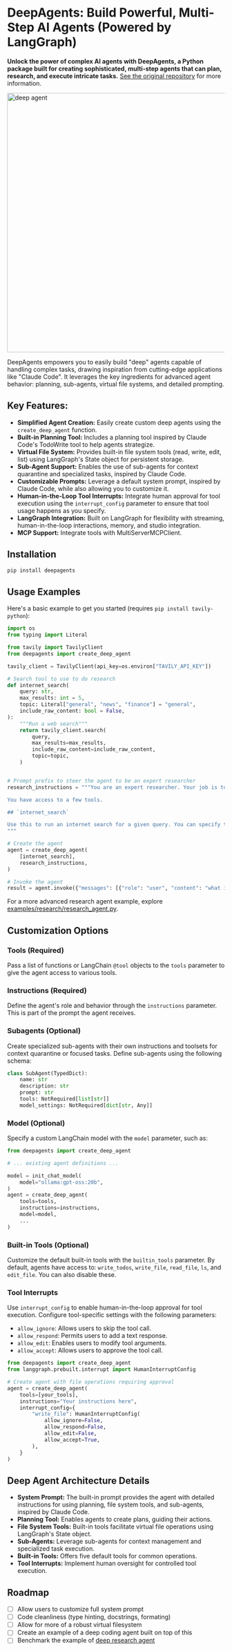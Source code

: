 # DeepAgents: Build Powerful, Multi-Step AI Agents (Powered by LangGraph)

**Unlock the power of complex AI agents with DeepAgents, a Python package built for creating sophisticated, multi-step agents that can plan, research, and execute intricate tasks.**  [See the original repository](https://github.com/langchain-ai/deepagents) for more information.

<img src="deep_agents.png" alt="deep agent" width="600"/>

DeepAgents empowers you to easily build "deep" agents capable of handling complex tasks, drawing inspiration from cutting-edge applications like "Claude Code". It leverages the key ingredients for advanced agent behavior: planning, sub-agents, virtual file systems, and detailed prompting.

## Key Features:

*   **Simplified Agent Creation:** Easily create custom deep agents using the `create_deep_agent` function.
*   **Built-in Planning Tool:** Includes a planning tool inspired by Claude Code's TodoWrite tool to help agents strategize.
*   **Virtual File System:** Provides built-in file system tools (read, write, edit, list) using LangGraph's State object for persistent storage.
*   **Sub-Agent Support:** Enables the use of sub-agents for context quarantine and specialized tasks, inspired by Claude Code.
*   **Customizable Prompts:** Leverage a default system prompt, inspired by Claude Code, while also allowing you to customize it.
*   **Human-in-the-Loop Tool Interrupts:**  Integrate human approval for tool execution using the `interrupt_config` parameter to ensure that tool usage happens as you specify.
*   **LangGraph Integration:** Built on LangGraph for flexibility with streaming, human-in-the-loop interactions, memory, and studio integration.
*   **MCP Support:** Integrate tools with MultiServerMCPClient.

## Installation

```bash
pip install deepagents
```

## Usage Examples

Here's a basic example to get you started (requires `pip install tavily-python`):

```python
import os
from typing import Literal

from tavily import TavilyClient
from deepagents import create_deep_agent

tavily_client = TavilyClient(api_key=os.environ["TAVILY_API_KEY"])

# Search tool to use to do research
def internet_search(
    query: str,
    max_results: int = 5,
    topic: Literal["general", "news", "finance"] = "general",
    include_raw_content: bool = False,
):
    """Run a web search"""
    return tavily_client.search(
        query,
        max_results=max_results,
        include_raw_content=include_raw_content,
        topic=topic,
    )


# Prompt prefix to steer the agent to be an expert researcher
research_instructions = """You are an expert researcher. Your job is to conduct thorough research, and then write a polished report.

You have access to a few tools.

## `internet_search`

Use this to run an internet search for a given query. You can specify the number of results, the topic, and whether raw content should be included.
"""

# Create the agent
agent = create_deep_agent(
    [internet_search],
    research_instructions,
)

# Invoke the agent
result = agent.invoke({"messages": [{"role": "user", "content": "what is langgraph?"}]})
```

For a more advanced research agent example, explore [examples/research/research_agent.py](examples/research/research_agent.py).

## Customization Options

### Tools (Required)

Pass a list of functions or LangChain `@tool` objects to the `tools` parameter to give the agent access to various tools.

### Instructions (Required)

Define the agent's role and behavior through the `instructions` parameter. This is part of the prompt the agent receives.

### Subagents (Optional)

Create specialized sub-agents with their own instructions and toolsets for context quarantine or focused tasks. Define sub-agents using the following schema:

```python
class SubAgent(TypedDict):
    name: str
    description: str
    prompt: str
    tools: NotRequired[list[str]]
    model_settings: NotRequired[dict[str, Any]]
```

### Model (Optional)

Specify a custom LangChain model with the `model` parameter, such as:
```python
from deepagents import create_deep_agent

# ... existing agent definitions ...

model = init_chat_model(
    model="ollama:gpt-oss:20b",  
)
agent = create_deep_agent(
    tools=tools,
    instructions=instructions,
    model=model,
    ...
)
```
### Built-in Tools (Optional)

Customize the default built-in tools with the `builtin_tools` parameter. By default, agents have access to: `write_todos`, `write_file`, `read_file`, `ls`, and `edit_file`. You can also disable these.

### Tool Interrupts

Use `interrupt_config` to enable human-in-the-loop approval for tool execution.  Configure tool-specific settings with the following parameters:
*   `allow_ignore`: Allows users to skip the tool call.
*   `allow_respond`: Permits users to add a text response.
*   `allow_edit`: Enables users to modify tool arguments.
*   `allow_accept`: Allows users to approve the tool call.

```python
from deepagents import create_deep_agent
from langgraph.prebuilt.interrupt import HumanInterruptConfig

# Create agent with file operations requiring approval
agent = create_deep_agent(
    tools=[your_tools],
    instructions="Your instructions here",
    interrupt_config={
        "write_file": HumanInterruptConfig(
            allow_ignore=False,
            allow_respond=False,
            allow_edit=False,
            allow_accept=True,
        ),
    }
)
```

## Deep Agent Architecture Details

*   **System Prompt:** The built-in prompt provides the agent with detailed instructions for using planning, file system tools, and sub-agents, inspired by Claude Code.
*   **Planning Tool:** Enables agents to create plans, guiding their actions.
*   **File System Tools:** Built-in tools facilitate virtual file operations using LangGraph's State object.
*   **Sub-Agents:** Leverage sub-agents for context management and specialized task execution.
*   **Built-in Tools:** Offers five default tools for common operations.
*   **Tool Interrupts:** Implement human oversight for controlled tool execution.

## Roadmap

*   [ ] Allow users to customize full system prompt
*   [ ] Code cleanliness (type hinting, docstrings, formating)
*   [ ] Allow for more of a robust virtual filesystem
*   [ ] Create an example of a deep coding agent built on top of this
*   [ ] Benchmark the example of [deep research agent](examples/research/research_agent.py)